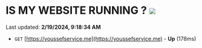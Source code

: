 # IS MY WEBSITE RUNNING ? [![](https://img.shields.io/static/v1?label=Sponsor&message=%E2%9D%A4&logo=GitHub&color=%23fe8e86)](https://github.com/sponsors/<username>)

Last updated: **2/19/2024, 9:18:34 AM**

- `GET` [https://youssefservice.me](https://youssefservice.me) - **Up** (178ms)
